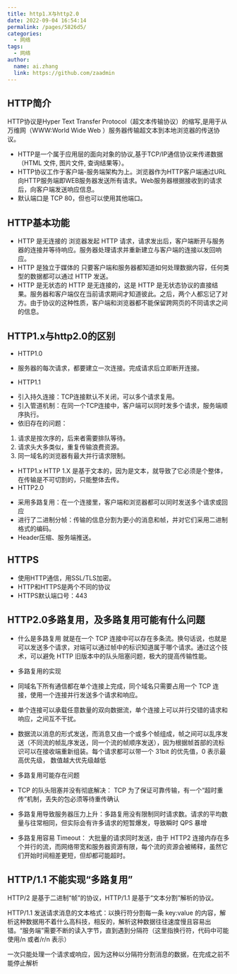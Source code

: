 ```yaml
---
title: http1.X与http2.0
date: 2022-09-04 16:54:14
permalink: /pages/5826d5/
categories:
  - 网络
tags:
  - 网络
author: 
  name: ai.zhang
  link: https://github.com/zaadmin
---
```


## HTTP简介
HTTP协议是Hyper Text Transfer Protocol（超文本传输协议）的缩写,是用于从万维网（WWW:World Wide Web ）服务器传输超文本到本地浏览器的传送协议。
* HTTP是一个属于应用层的面向对象的协议,基于TCP/IP通信协议来传递数据（HTML 文件, 图片文件, 查询结果等）。
* HTTP协议工作于客户端-服务端架构为上。浏览器作为HTTP客户端通过URL向HTTP服务端即WEB服务器发送所有请求。Web服务器根据接收到的请求后，向客户端发送响应信息。
* 默认端口是 TCP 80，但也可以使用其他端口。

## HTTP基本功能
* HTTP 是无连接的
  浏览器发起 HTTP 请求，请求发出后，客户端断开与服务器的连接并等待响应。服务器处理请求并重新建立与客户端的连接以发回响应。
* HTTP 是独立于媒体的
  只要客户端和服务器都知道如何处理数据内容，任何类型的数据都可以通过 HTTP 发送。
* HTTP 是无状态的
  HTTP 是无连接的，这是 HTTP 是无状态协议的直接结果。服务器和客户端仅在当前请求期间才知道彼此。之后，两个人都忘记了对方。由于协议的这种性质，客户端和浏览器都不能保留跨网页的不同请求之间的信息。

## HTTP1.x与http2.0的区别
* HTTP1.0
- 服务器的每次请求，都要建立一次连接。完成请求后立即断开连接。
* HTTP1.1
- 引入持久连接：TCP连接默认不关闭，可以多个请求复用。
- 引入管道机制：在同一个TCP连接中，客户端可以同时发多个请求，服务端顺序执行。
- 依旧存在的问题：
1. 请求是按次序的，后来者需要排队等待。
2. 请求头大多类似，重复传输浪费资源。
3. 同一域名的浏览器有最大并行请求限制。
* HTTP1.x
HTTP 1.X 是基于文本的，因为是文本，就导致了它必须是个整体，在传输是不可切割的，只能整体去传。
* HTTP2.0
- 采用多路复用：在一个连接里，客户端和浏览器都可以同时发送多个请求或回应
- 进行了二进制分帧：传输的信息分割为更小的消息和帧，并对它们采用二进制格式的编码。
- Header压缩、服务端推送。

## HTTPS
- 使用HTTP通信，用SSL/TLS加密。
- HTTP和HTTPS是两个不同的协议
- HTTPS默认端口号：443

## HTTP2.0多路复用，及多路复用可能有什么问题
* 什么是多路复用
就是在一个 TCP 连接中可以存在多条流。换句话说，也就是可以发送多个请求，对端可以通过帧中的标识知道属于哪个请求。通过这个技术，可以避免 HTTP 旧版本中的队头阻塞问题，极大的提高传输性能。

* 多路复用的实现

- 同域名下所有通信都在单个连接上完成，同个域名只需要占用一个 TCP 连接，使用一个连接并行发送多个请求和响应。

- 单个连接可以承载任意数量的双向数据流，单个连接上可以并行交错的请求和响应，之间互不干扰。

- 数据流以消息的形式发送，而消息又由一个或多个帧组成，帧之间可以乱序发送（不同流的帧乱序发送，同一个流的帧顺序发送），因为根据帧首部的流标识可以在接收端重新组装。每个请求都可以带一个 31bit 的优先值，0 表示最高优先级， 数值越大优先级越低

* 多路复用可能存在问题
- TCP 的队头阻塞并没有彻底解决： TCP 为了保证可靠传输，有一个“超时重传”机制，丢失的包必须等待重传确认

- 多路复用导致服务器压力上升：多路复用没有限制同时请求数。请求的平均数量与往常相同，但实际会有许多请求的短暂爆发，导致瞬时 QPS 暴增

- 多路复用容易 Timeout： 大批量的请求同时发送，由于 HTTP2 连接内存在多个并行的流，而网络带宽和服务器资源有限，每个流的资源会被稀释，虽然它们开始时间相差更短，但却都可能超时。

## HTTP/1.1 不能实现“多路复用”
HTTP/2 是基于二进制“帧”的协议，HTTP/1.1 是基于“文本分割”解析的协议。

HTTP/1.1 发送请求消息的文本格式：以换行符分割每一条 key:value 的内容，解析这种数据用不着什么高科技，相反的，解析这种数据往往速度慢且容易出错。“服务端”需要不断的读入字节，直到遇到分隔符（这里指换行符，代码中可能使用/n 或者/r/n 表示）

一次只能处理一个请求或响应，因为这种以分隔符分割消息的数据，在完成之前不能停止解析
